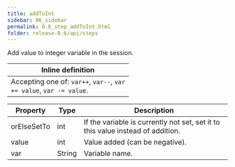 ```yaml
---
title: addToInt
sidebar: 06_sidebar
permalink: 0.6_step_addToInt.html
folder: release-0.6/api/steps
---
```


Add value to integer variable in the session. 

| Inline definition |
| -------- |
| Accepting one of: <code>var++</code>, <code>var--</code>, <code>var += value</code>, <code>var -= value</code>. |


| Property | Type | Description |
| ------- | ------- | -------- |
| orElseSetTo | int | If the variable is currently not set, set it to this value instead of addition.  |
| value | int | Value added (can be negative).  |
| var | String | Variable name.  |

